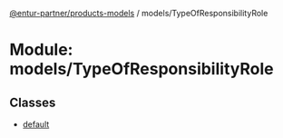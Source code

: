 [@entur-partner/products-models](../README.md) / models/TypeOfResponsibilityRole

# Module: models/TypeOfResponsibilityRole

## Classes

- [default](../classes/models_TypeOfResponsibilityRole.default.md)
